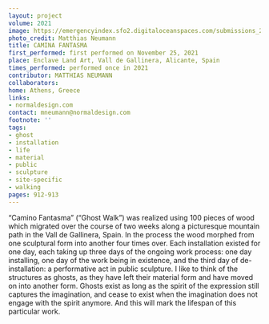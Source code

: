 ```yaml
---
layout: project
volume: 2021
image: https://emergencyindex.sfo2.digitaloceanspaces.com/submissions_2021/images/sfo2.digitaloceanspaces.com/emergencyindex/submissions_2021/images/1665420853717_CaminaFantasma_Fantasma.tif
photo_credit: Matthias Neumann
title: CAMINA FANTASMA
first_performed: first performed on November 25, 2021
place: Enclave Land Art, Vall de Gallinera, Alicante, Spain
times_performed: performed once in 2021
contributor: MATTHIAS NEUMANN
collaborators:
home: Athens, Greece
links:
- normaldesign.com
contact: mneumann@normaldesign.com
footnote: ''
tags:
- ghost
- installation
- life
- material
- public
- sculpture
- site-specific
- walking
pages: 912-913
---
```


“Camino Fantasma” (“Ghost Walk”) was realized using 100 pieces of wood which migrated over the course of two weeks along a picturesque mountain path in the Vall de Gallinera, Spain. In the process the wood morphed from one sculptural form into another four times over. Each installation existed for one day, each taking up three days of the ongoing work process: one day installing, one day of the work being in existence, and the third day of de-installation: a performative act in public sculpture. I like to think of the structures as ghosts, as they have left their material form and have moved on into another form. Ghosts exist as long as the spirit of the expression still captures the imagination, and cease to exist when the imagination does not engage with the spirit anymore. And this will mark the lifespan of this particular work.